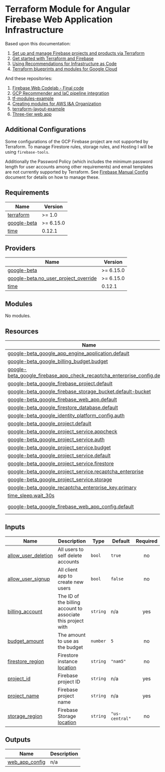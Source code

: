 <!-- BEGIN_TF_DOCS -->
# Terraform Module for Angular Firebase Web Application Infrastructure

Based upon this documentation:

1. [Set up and manage Firebase projects and products via Terraform](https://firebase.google.com/codelabs/firebase-terraform)
2. [Get started with Terraform and Firebase](https://firebase.google.com/docs/projects/terraform/get-started)
3. [Using Recommendations for Infrastructure as Code](https://cloud.google.com/recommender/docs/tutorial-iac#prerequisites)
4. [Terraform blueprints and modules for Google Cloud](https://cloud.google.com/docs/terraform/blueprints/terraform-blueprints)

And these repositories:

1. [Firebase Web Codelab - Final code](https://github.com/firebase/codelab-friendlychat-web/tree/main/web)
2. [GCP Recommender and IaC pipeline integration](https://github.com/GoogleCloudPlatform/recommender-iac-pipeline-nodejs-tutorial)
3. [tf-modules-example](https://github.com/nearform/tf-modules-example)
4. [Creating modules for AWS I&A Organization](https://github.com/aws-ia/terraform-repo-template)
5. [terraform-layout-example](https://github.com/trussworks/terraform-layout-example)
6. [Three-tier web app](https://github.com/GoogleCloudPlatform/terraform-google-three-tier-web-app)

## Additional Configurations

Some configurations of the GCP Firebase project are not supported by Terraform.
To manage Firestore rules, storage rules, and Hosting I will be using `firebase-tools`.

Additionally the Password Policy (which includes the minimum password length for
user accounts among other requirements) and email templates are not currently
supported by Terraform. See [Firebase Manual Config](/docs/firebase-manual-config.md)
document for details on how to manage these.

## Requirements

| Name | Version |
|------|---------|
| <a name="requirement_terraform"></a> [terraform](#requirement\_terraform) | >= 1.0 |
| <a name="requirement_google-beta"></a> [google-beta](#requirement\_google-beta) | >= 6.15.0 |
| <a name="requirement_time"></a> [time](#requirement\_time) | 0.12.1 |

## Providers

| Name | Version |
|------|---------|
| <a name="provider_google-beta"></a> [google-beta](#provider\_google-beta) | >= 6.15.0 |
| <a name="provider_google-beta.no_user_project_override"></a> [google-beta.no\_user\_project\_override](#provider\_google-beta.no\_user\_project\_override) | >= 6.15.0 |
| <a name="provider_time"></a> [time](#provider\_time) | 0.12.1 |

## Modules

No modules.

## Resources

| Name | Type |
|------|------|
| [google-beta_google_app_engine_application.default](https://registry.terraform.io/providers/hashicorp/google-beta/latest/docs/resources/google_app_engine_application) | resource |
| [google-beta_google_billing_budget.budget](https://registry.terraform.io/providers/hashicorp/google-beta/latest/docs/resources/google_billing_budget) | resource |
| [google-beta_google_firebase_app_check_recaptcha_enterprise_config.default](https://registry.terraform.io/providers/hashicorp/google-beta/latest/docs/resources/google_firebase_app_check_recaptcha_enterprise_config) | resource |
| [google-beta_google_firebase_project.default](https://registry.terraform.io/providers/hashicorp/google-beta/latest/docs/resources/google_firebase_project) | resource |
| [google-beta_google_firebase_storage_bucket.default-bucket](https://registry.terraform.io/providers/hashicorp/google-beta/latest/docs/resources/google_firebase_storage_bucket) | resource |
| [google-beta_google_firebase_web_app.default](https://registry.terraform.io/providers/hashicorp/google-beta/latest/docs/resources/google_firebase_web_app) | resource |
| [google-beta_google_firestore_database.default](https://registry.terraform.io/providers/hashicorp/google-beta/latest/docs/resources/google_firestore_database) | resource |
| [google-beta_google_identity_platform_config.auth](https://registry.terraform.io/providers/hashicorp/google-beta/latest/docs/resources/google_identity_platform_config) | resource |
| [google-beta_google_project.default](https://registry.terraform.io/providers/hashicorp/google-beta/latest/docs/resources/google_project) | resource |
| [google-beta_google_project_service.appcheck](https://registry.terraform.io/providers/hashicorp/google-beta/latest/docs/resources/google_project_service) | resource |
| [google-beta_google_project_service.auth](https://registry.terraform.io/providers/hashicorp/google-beta/latest/docs/resources/google_project_service) | resource |
| [google-beta_google_project_service.budget](https://registry.terraform.io/providers/hashicorp/google-beta/latest/docs/resources/google_project_service) | resource |
| [google-beta_google_project_service.default](https://registry.terraform.io/providers/hashicorp/google-beta/latest/docs/resources/google_project_service) | resource |
| [google-beta_google_project_service.firestore](https://registry.terraform.io/providers/hashicorp/google-beta/latest/docs/resources/google_project_service) | resource |
| [google-beta_google_project_service.recaptcha_enterprise](https://registry.terraform.io/providers/hashicorp/google-beta/latest/docs/resources/google_project_service) | resource |
| [google-beta_google_project_service.storage](https://registry.terraform.io/providers/hashicorp/google-beta/latest/docs/resources/google_project_service) | resource |
| [google-beta_google_recaptcha_enterprise_key.primary](https://registry.terraform.io/providers/hashicorp/google-beta/latest/docs/resources/google_recaptcha_enterprise_key) | resource |
| [time_sleep.wait_30s](https://registry.terraform.io/providers/hashicorp/time/0.12.1/docs/resources/sleep) | resource |
| [google-beta_google_firebase_web_app_config.default](https://registry.terraform.io/providers/hashicorp/google-beta/latest/docs/data-sources/google_firebase_web_app_config) | data source |

## Inputs

| Name | Description | Type | Default | Required |
|------|-------------|------|---------|:--------:|
| <a name="input_allow_user_deletion"></a> [allow\_user\_deletion](#input\_allow\_user\_deletion) | All users to self delete accounts | `bool` | `true` | no |
| <a name="input_allow_user_signup"></a> [allow\_user\_signup](#input\_allow\_user\_signup) | All client app to create new users | `bool` | `false` | no |
| <a name="input_billing_account"></a> [billing\_account](#input\_billing\_account) | The ID of the billing account to associate this project with | `string` | n/a | yes |
| <a name="input_budget_amount"></a> [budget\_amount](#input\_budget\_amount) | The amount to use as the budget | `number` | `5` | no |
| <a name="input_firestore_region"></a> [firestore\_region](#input\_firestore\_region) | Firestore instance [location](https://firebase.google.com/docs/firestore/locations) | `string` | `"nam5"` | no |
| <a name="input_project_id"></a> [project\_id](#input\_project\_id) | Firebase project ID | `string` | n/a | yes |
| <a name="input_project_name"></a> [project\_name](#input\_project\_name) | Firebase project name | `string` | n/a | yes |
| <a name="input_storage_region"></a> [storage\_region](#input\_storage\_region) | Firebase Storage [location](https://firebase.google.com/docs/storage/locations) | `string` | `"us-central"` | no |

## Outputs

| Name | Description |
|------|-------------|
| <a name="output_web_app_config"></a> [web\_app\_config](#output\_web\_app\_config) | n/a |
<!-- END_TF_DOCS -->